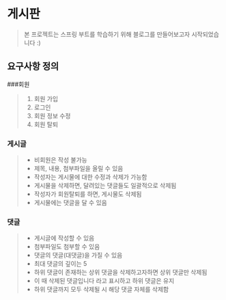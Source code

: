 # 게시판
>본 프로젝트는 스프링 부트를 학습하기 위해
블로그를 만들어보고자 시작되었습니다 :)
## 요구사항 정의

###회원 
>1. 회원 가입
> 2. 로그인
> 3. 회원 정보 수정
> 4. 회원 탈퇴
> 
### 게시글
> * 비회원은 작성 불가능
> * 제목, 내용, 첨부파일을 올릴 수 있음
> * 작성자는 게시물에 대한 수정과 삭제가 가능함
> * 게시물을 삭제하면, 달려있는 댓글들도 일괄적으로 삭제됨
> * 작성자가 회원탈퇴를 하면, 게시물도 삭제됨
> * 게시물에는 댓글을 달 수 있음
### 댓글
>* 게시글에 작성할 수 있음
> * 첨부파일도 첨부할 수 있음
> * 댓글의 댓글(대댓글)을 가질 수 있음
> * 최대 댓글의 깊이는 5
> * 하위 댓글이 존재하는 상위 댓글을 삭제하고자하면 상위 댓글만 삭제됨
> * 이 때 삭제된 댓글입니다 라고 표시하고 하위 댓글은 유지
> * 하위 댓글까지 모두 삭제될 시 해당 댓글 자체를 삭제함
>